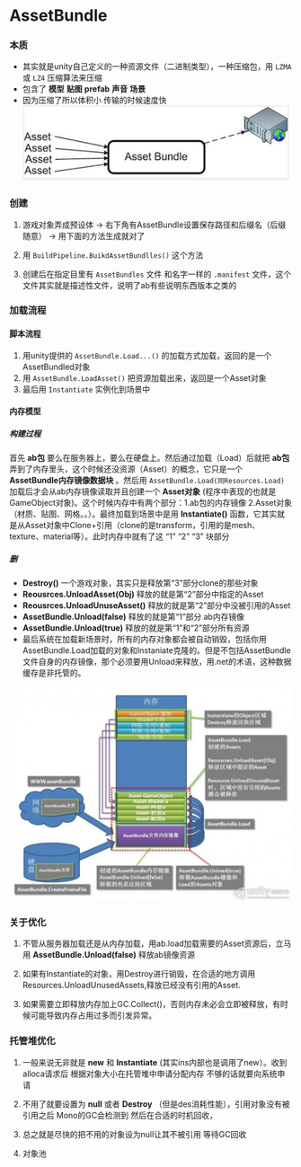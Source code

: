 # AssetBundle

### 本质
+ 其实就是unity自己定义的一种资源文件（二进制类型），一种压缩包，用 `LZMA` 或 `LZ4` 压缩算法来压缩 
+ 包含了 __模型__  __贴图__  __prefab__  __声音__  __场景__ 
+ 因为压缩了所以体积小 传输的时候速度快 
  ![Rehma-AssetBundle-0.jpg](../pic/Rehma-AssetBundle-0.jpg) 


### 创建
1. 游戏对象弄成预设体 -> 右下角有AssetBundle设置保存路径和后缀名（后缀随意） -> 用下面的方法生成就对了

2. 用 `BuildPipeline.BuikdAssetBundlles()` 这个方法

3. 创建后在指定目里有 `AssetBundles` 文件 和名字一样的 `.manifest` 文件，这个文件其实就是描述性文件，说明了ab有些说明东西版本之类的



### 加载流程
#### 脚本流程
1. 用unity提供的 `AssetBundle.Load...()` 的加载方式加载，返回的是一个AssetBundled对象
2. 用 `AssetBundle.LoadAsset()` 把资源加载出来，返回是一个Asset对象
3. 最后用 `Instantiate` 实例化到场景中

#### 内存模型
##### 构建过程
首先 __ab包__ 要么在服务器上，要么在硬盘上。然后通过加载（Load）后就把 __ab包__ 弄到了内存里头，这个时候还没资源（Asset）的概念，它只是一个 __AssetBundle内存镜像数据块__ 。然后用 `AssetBundle.Load(同Resources.Load)` 加载后才会从ab内存镜像读取并且创建一个 __Asset对象__ (程序中表现的也就是GameObject对象)。这个时候内存中有两个部分：1.ab包的内存镜像 2.Asset对象（材质、贴图、网格。。）。最终加载到场景中是用 __Instantiate()__ 函数，它其实就是从Asset对象中Clone+引用（clone的是transform，引用的是mesh、texture、material等）。此时内存中就有了这 “1” “2” “3” 块部分

##### 删
+ __Destroy()__ 一个游戏对象，其实只是释放第“3”部分clone的那些对象
+ __Reousrces.UnloadAsset(Obj)__ 释放的就是第“2”部分中指定的Asset
+ __Reousrces.UnloadUnuseAsset()__ 释放的就是第“2”部分中没被引用的Asset
+ __AssetBundle.Unload(false)__ 释放的就是第“1”部分 ab内存镜像
+ __AssetBundle.Unload(true)__ 释放的就是第“1”和“2”部分所有资源
+ 最后系统在加载新场景时，所有的内存对象都会被自动销毁，包括你用AssetBundle.Load加载的对象和Instaniate克隆的。但是不包括AssetBundle文件自身的内存镜像，那个必须要用Unload来释放，用.net的术语，这种数据缓存是非托管的。

![Rehma-AssetBundle-1.jpg](../pic/Rehma-AssetBundle-1.jpg) 

### 关于优化
1. 不管从服务器加载还是从内存加载，用ab.load加载需要的Asset资源后，立马用 __AssetBundle.Unload(false)__ 释放ab镜像资源
 
2. 如果有Instantiate的对象，用Destroy进行销毁，在合适的地方调用Resources.UnloadUnusedAssets,释放已经没有引用的Asset.

3. 如果需要立即释放内存加上GC.Collect()，否则内存未必会立即被释放，有时候可能导致内存占用过多而引发异常。

### 托管堆优化
1. 一般来说无非就是 __new__ 和 __Instantiate__ (其实ins内部也是调用了new）。收到alloca请求后 根据对象大小在托管堆中申请分配内存 不够的话就要向系统申请

2. 不用了就要设置为 __null__ 或者 __Destroy__ （但是des消耗性能），引用对象没有被引用之后 Mono的GC会检测到 然后在合适的时机回收，

3. 总之就是尽快的把不用的对象设为null让其不被引用 等待GC回收

4. 对象池

